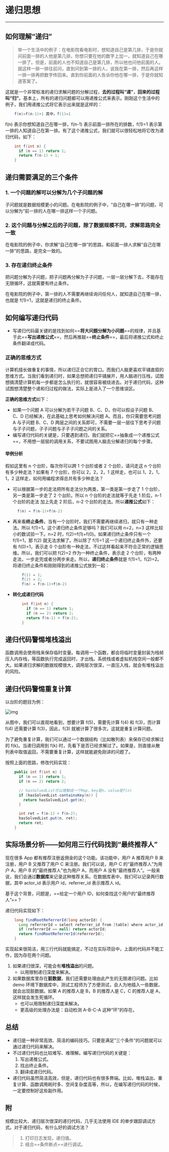 # 递归思想

---

## 如何理解“递归”

> 举一个生活中的例子：在电影院看电影时，想知道自己是第几排，于是你就问前面一排的人他是第几排，你想只要在他的数字上加一，就知道自己在哪一排了。但是，前面的人也不知道自己是第几排，所以他也问他前面的人。就这样一排一排往前问，直到问到第一排的人，说我在第一排，然后再这样一排一排再把数字传回来。直到你前面的人告诉你他在哪一排，于是你就知道答案了。

这就是一个非常标准的递归求解问题的分解过程，**去的过程叫“递”**，**回来的过程叫“归”**。基本上，所有的递归问题都可以用递推公式来表示。刚刚这个生活中的例子，我们用递推公式将它表示出来就是这样的：

~~~java
	f(n)=f(n-1)+1 其中，f(1)=1
~~~

f(n) 表示你想知道自己在哪一排，f(n-1) 表示前面一排所在的排数，f(1)=1 表示第一排的人知道自己在第一排。有了这个递推公式，我们就可以很轻松地将它改为递归代码，如下：

~~~java
    int f(int n) {
      if (n == 1) return 1;
      return f(n-1) + 1;
    }
~~~



## 递归需要满足的三个条件

### 1. 一个问题的解可以分解为几个子问题的解

子问题就是数据规模更小的问题。在电影院的例子中，“自己在哪一排”的问题，可以分解为“前一排的人在哪一排这样一个子问题。

### 2. 这个问题与分解之后的子问题，除了数据规模不同，求解思路完全一致

在电影院的例子中，你求解“自己在哪一排”的思路，和前面一排人求解“自己在哪一排”的思路，是完全一致的。

### 3. 存在递归终止条件

把问题分解为子问题，把子问题再分解为子子问题，一层一层分解下去，不能存在无限循环，这就需要有终止条件。

在电影院的例子中，第一排的人不需要再继续询问任何人，就知道自己在哪一排，也就是 f(1)=1，这就是递归的终止条件。



## 如何编写递归代码

* 写递归代码最关键的是找到如何==**将大问题分解为小问题**==的规律，并且基于此==**写出递推公式**==，然后再推敲==**终止条件**==，最后将递推公式和终止条件翻译成代码。

### 正确的思维方式

计算机擅长做重复的事情，所以递归正合它的胃口。而我们人脑更喜欢平铺直叙的思维方式。当我们看到递归时，如果总想把递归平铺展开，用人脑进行压栈，试图想搞清楚计算机每一步都是怎么执行的，就很容易被绕进去。对于递归代码，这种试图想清楚整个递和归过程的做法，实际上是进入了一个思维误区。

**正确的思维方式**如下：

* 如果一个问题 A 可以分解为若干子问题 B、C、D，你可以假设子问题 B、C、D 已经解决，在此基础上思考如何解决问题 A。而且，你只需要思考问题 A 与子问题 B、C、D 两层之间的关系即可，不需要一层一层往下思考子问题与子子问题，子子问题与子子子问题之间的关系。
* 编写递归代码的关键是，只要遇到递归，我们就把它==抽象成一个递推公式==，不用想一层层的调用关系，不要试图用人脑去分解递归的每个步骤。

#### 举例分析

假如这里有 n 个台阶，每次你可以跨 1 个台阶或者 2 个台阶，请问走这 n 个台阶有多少种走法？如果有 7 个台阶，你可以 2，2，2，1 这样走，也可以 1，2，1，1，2 这样走，如何用编程求得总共有多少种走法？

* 可以根据第一步的走法把所有走法分为两类，第一类是第一步走了 1 个台阶，另一类是第一步走了 2 个台阶。所以 n 个台阶的走法就等于先走 1 阶后，n-1 个台阶的走法 加上先走 2 阶后，n-2 个台阶的走法。所以**递推公式**如下：

  ~~~ java
  	f(n) = f(n-1)+f(n-2)
  ~~~

* 再来看**终止条件**。当有一个台阶时，我们不需要再继续递归，就只有一种走法。所以 f(1)=1。这个递归终止条件足够吗？我们可以用 n=2，n=3 这样比较小的数试验一下。n=2 时，f(2)=f(1)+f(0)。如果递归终止条件只有一个 f(1)=1，那 f(2) 就无法求解了。所以除了 f(1)=1 这一个递归终止条件外，还要有 f(0)=1，表示走 0 个台阶有一种走法，不过这样看起来不符合正常的逻辑思维。所以，我们可以把 f(2)=2 作为一种终止条件，表示走 2 个台阶，有两种走法，一步走完或者分两步来走。所以，**递归终止条件**就是 f(1)=1，f(2)=2。将递归终止条件和刚刚得到的递推公式放到一起：

  ~~~java
      f(1) = 1;
      f(2) = 2;
      f(n) = f(n-1)+f(n-2)
  ~~~

* **转化成递归代码**

  ~~~java
      int f(int n) {
        if (n == 1) return 1;
        if (n == 2) return 2;
        return f(n-1) + f(n-2);
      }
  ~~~

  

## 递归代码警惕堆栈溢出

函数调用会使用栈来保存临时变量。每调用一个函数，都会将临时变量封装为栈帧压入内存栈，等函数执行完成返回时，才出栈。系统栈或者虚拟机栈空间一般都不大。如果递归求解的数据规模很大，调用层次很深，一直压入栈，就会有堆栈溢出的风险。



## 递归代码警惕重复计算

以台阶的题目为例：

![img](01_01.jpg)

从图中，我们可以直观地看到，想要计算 f(5)，需要先计算 f(4) 和 f(3)，而计算 f(4) 还需要计算 f(3)，因此，f(3) 就被计算了很多次，这就是重复计算问题。

为了避免重复计算，我们可以通过一个数据结构（比如散列表）来保存已经求解过的 f(k)。当递归调用到 f(k) 时，先看下是否已经求解过了。如果是，则直接从散列表中取值返回，不需要重复计算，这样就能避免刚讲的问题了。

按照上面的思路，修改代码实现：

~~~java
    public int f(int n) {
      if (n == 1) return 1;
      if (n == 2) return 2;

      // hasSolvedList可以理解成一个Map，key是n，value是f(n)
      if (hasSolvedList.containsKey(n)) {
        return hasSolvedList.get(n);
      }

      int ret = f(n-1) + f(n-2);
      hasSolvedList.put(n, ret);
      return ret;
    }
~~~



## 实际场景分析——如何用三行代码找到“最终推荐人”

现在很多 App 都有推荐注册返佣金的这个功能。该功能中，用户 A 推荐用户 B 来注册，用户 B 又推荐了用户 C 来注册。我们可以说，用户 C 的“最终推荐人”为用户 A，用户 B 的“最终推荐人”也为用户 A，而用户 A 没有“最终推荐人”。一般来说，我们会通过**数据库**来记录这种推荐关系。在数据库表中，我们可以记录两行数据，其中 actor_id 表示用户 id，referrer_id 表示推荐人 id。

基于这个背景，问题是，==给定一个用户 ID，如何查找这个用户的“最终推荐人”==？

递归代码实现如下：

~~~java
    long findRootReferrerId(long actorId) {
      Long referrerId = select referrer_id from [table] where actor_id = actorId;
      if (referrerId == null) return actorId;
      return findRootReferrerId(referrerId);
    }
~~~

实现起来很简洁，用三行代码就能搞定，不过在实际项目中，上面的代码并不能工作，因为存在两个问题。

1. 如果递归很深，可能会有**堆栈溢出**的问题。
   * 以用限制递归深度来解决。
2. 如果数据库里存在**脏数据**，我们还需要处理由此产生的无限递归问题。比如 demo 环境下数据库中，测试工程师为了方便测试，会人为地插入一些数据，就会出现脏数据。如果 A 的推荐人是 B，B 的推荐人是 C，C 的推荐人是 A，这样就会发生死循环。
   * 也可以用限制递归深度来解决。
   * 更高级的处理办法是：自动检测 A-B-C-A 这种“环”的存在。



## 总结

* 递归是一种非常高效、简洁的编码技巧。只要是满足“三个条件”的问题就可以通过递归代码来解决。
* 不过递归代码也比较难写、难理解。编写递归代码的关键是：
  1. 写出递推公式。
  2. 找出终止条件。
  3. 翻译成递归代码。
* 递归代码虽然简洁高效，但是，递归代码也有很多弊端。比如，堆栈溢出、重复计算、函数调用耗时多、空间复杂度高等，所以，在编写递归代码的时候，一定要控制好这些副作用。



## 附

规模比较大、递归层次很深的递归代码，几乎无法使用 IDE 的单步跟踪调试方式。对于递归代码，有什么好的调试方法？

> 1. 打印日志发现，递归值。
> 2. 结合==条件断点==进行调试。
